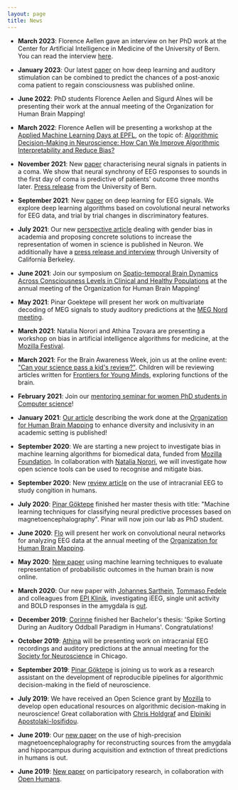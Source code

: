 ```yaml
---
layout: page
title: News
---
```


* **March 2023**: Florence Aellen gave an interview on her PhD work at the Center for Artificial Intelligence in Medicine of the University of Bern. You can read the interview [here](https://www.caim.unibe.ch/about_us/people/interviews/florence_aellen/index_eng.html).

* **January 2023**: Our latest [paper](https://academic.oup.com/brain/advance-article/doi/10.1093/brain/awac340/6987138) on how deep learning and auditory stimulation can be combined to predict the chances of a post-anoxic coma patient to regain consciousness was published online.

* **June 2022**: PhD students Florence Aellen and Sigurd Alnes will be presenting their work at the annual meeting of the Organization for Human Brain Mapping!

* **March 2022**: Florence Aellen will be presenting a workshop at the [Applied Machine Learning Days at EPFL](https://appliedmldays.org/events/amld-epfl-2022), on the topic of: [Algorithmic Decision-Making in Neuroscience: How Can We Improve Algorithmic Interpretability and Reduce Bias?](https://appliedmldays.org/events/amld-epfl-2022/workshops/algorithmic-decision-making-in-neuroscience-how-can-we-improve-algorithmic-interpretability-and-reduce-bias)
 
* **November 2021**: New [paper](https://www.sciencedirect.com/science/article/pii/S1053811921009113) characterising neural signals in patients in a coma. We show that neural synchrony of EEG responses to sounds in the first day of coma is predictive of patients' outcome three months later. [Press release](http://www.inselgruppe.ch/de/aktuell/details/news/komapatienten-guenstige-prognose-bei-gleichtakt-der-hirnzellen/) from the University of Bern.

* **September 2021**: New [paper](https://www.sciencedirect.com/science/article/pii/S0165027021003022) on deep learning for EEG signals. We explore deep learning algorithms based on covolutional neural networks for EEG data, and trial by trial changes in discriminatory features.

* **July 2021**: Our new [perspective article](https://www.cell.com/neuron/pdf/S0896-6273(21)00417-7.pdf) dealing with gender bias in academia and proposing concrete solutions to increase the representation of women in science is published in Neuron. We additionally have a [press release and interview](https://news.berkeley.edu/2021/07/07/for-neuroscientists-a-checklist-for-eliminating-gender-bias/) through University of California Berkeley.

* **June 2021**: Join our symposium on [Spatio-temporal Brain Dynamics Across Consciousness Levels in Clinical and Healthy Populations](https://www.humanbrainmapping.org/i4a/pages/index.cfm?pageid=4060) at the annual meeting of the Organization for Human Brain Mapping!

* **May 2021**: Pinar Goektepe will present her work on multivariate decoding of MEG signals to study auditory predictions at the [MEG Nord meeting](https://megnord.org/).

* **March 2021**: Natalia Norori and Athina Tzovara are presenting a workshop on bias in artificial intelligence algorithms for medicine, at the [Mozilla Festival](https://schedule.mozillafestival.org/session/XSATSF-1).

* **March 2021**: For the Brain Awareness Week, join us at the online event: ["Can your science pass a kid's review?"](https://www.brainfacts.org/for-educators/programs-and-events/can-your-science-pass-a-kids-review-students-review-submissions-to-frontiers-for-your-minds-030821). Children will be reviewing articles written for [Frontiers for Young Minds](https://kids.frontiersin.org), exploring functions of the brain. 

* **February 2021**: Join our [mentoring seminar for women PhD students in Computer science](https://sites.google.com/view/w-cse-mentor-seminars/home)!

* **January 2021**: [Our article](https://www.sciencedirect.com/science/article/pii/S1053811921000197) describing the work done at the [Organization for Human Brain Mapping](https://www.humanbrainmapping.org/i4a/pages/index.cfm?pageid=3267&pageid=1) to enhance diversity and inclusivity in an academic setting is published!

* **September 2020**: We are starting a new project to investigate bias in machine learning algorithms for biomedical data, funded from [Mozilla Foundation](https://foundation.mozilla.org/en/). In collaboration with [Natalia Norori](https://neuro.inf.unibe.ch/menu/people.html), we will investigate how open science tools can be used to recognise and mitigate bias.

* **September 2020**: New [review article](https://iopscience.iop.org/article/10.1088/1741-2552/abb7a5/meta) on the use of intracranial EEG to study congition in humans.

* **July 2020**: [Pinar Göktepe](https://neuro.inf.unibe.ch/menu/pgoektepe.html) finished her master thesis with title: "Machine learning techniques for classifying neural predictive processes based on magnetoencephalography". Pinar will now join our lab as PhD student.

* **June 2020**: [Flo](https://neuro.inf.unibe.ch/menu/FAellen.html) will present her work on convolutional neural networks for analyzing EEG data at the annual meeting of the [Organization for Human Brain Mapping](https://www.humanbrainmapping.org/i4a/pages/index.cfm?pageid=3958).

* **May 2020**: [New paper](https://www.nature.com/articles/s41467-020-16202-y) using machine learning techniques to evaluate representation of probabilistic outcomes in the human brain is now online.

* **March 2020**: Our new paper with [Johannes Sarthein](https://www.ini.uzh.ch/~johannes/), [Tommaso Fedele](https://www.hse.ru/en/org/persons/134977270) and colleagues from [EPI Klinik](https://www.swissepi.ch/epi-portal.html), investigating iEEG, single unit activity and BOLD responses in the amygdala is [out](https://www.sciencedirect.com/science/article/pii/S1053811920301920?via%3Dihub).

* **December 2019**: [Corinne](https://aath0.github.io/menu/people.html) finished her Bachelor's thesis: 'Spike Sorting During an Auditory Oddball Paradigm in Humans'. Congratulations!

* **October 2019**: [Athina](https://aath0.github.io/menu/people.html) will be presenting work on intracranial EEG recordings and auditory predictions at the annual meeting for the [Society for Neuroscience](https://www.sfn.org/Meetings/Neuroscience-2019/Sessions-and-Events/Scientific-Program) in Chicago.

* **September 2019**: [Pinar Göktepe](https://ccneuro.github.io/pgoektepe/) is joining us to work as a research assistant on the development of reproducible pipelines for algorithmic decision-making in the field of neuroscience.

* **July 2019**: We have received an Open Science grant by [Mozilla](https://medium.com/read-write-participate/announcing-9-awards-for-open-science-eaf8f5b36e85) to develop open educational resources on algorithmic decision-making in neuroscience! Great collaboration with [Chris Holdgraf](https://predictablynoisy.com/) and [Elpiniki Apostolaki-Iosifidou](https://elpiniki.io/).

* **June 2019**: Our [new paper](https://onlinelibrary.wiley.com/doi/full/10.1002/hbm.24689) on the use of high-precision magnetoencephalography for reconstructing sources from the amygdala and hippocampus during acquisition and extnction of threat predictions in humans is out.

* **June 2019**: [New paper](https://academic.oup.com/gigascience/article/8/6/giz076/5523201) on participatory research, in collaboration with [Open Humans](https://www.openhumans.org/).
